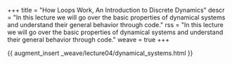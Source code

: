 +++
title = "How Loops Work, An Introduction to Discrete Dynamics"
descr = "In this lecture we will go over the basic properties of dynamical systems and understand their general behavior through code."
rss = "In this lecture we will go over the basic properties of dynamical systems and understand their general behavior through code."
weave = true
+++

{{ augment_insert _weave/lecture04/dynamical_systems.html }}
